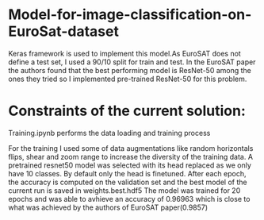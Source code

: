 # Model-for-image-classification-on-EuroSat-dataset

Keras framework is used to implement this model.As EuroSAT does not define a test set, I used a 90/10 split for train and test. In the EuroSAT paper the authors found that the best performing model is ResNet-50 among the ones they tried so I implemented pre-trained ResNet-50 for this problem.

# Constraints of the current solution:
Training.ipynb performs the data loading and training process

For the training I used some of data augmentations like random horizontals flips, shear and zoom range to increase the diversity of the training data. A pretrained resnet50 model was selected with its head replaced as we only have 10 classes. By default only the head is finetuned. 
After each epoch, the accuracy is computed on the validation set and the best model of the current run is saved in weights.best.hdf5
The model was trained for 20 epochs and was able to avhieve an accuracy of 0.96963 which is close to what was achieved by the authors of EuroSAT paper(0.9857)
